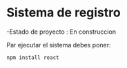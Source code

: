 <h1>Sistema de registro</h1>

-Estado de proyecto : En construccion

Par ejecutar el sistema debes poner:

```npm install react```
